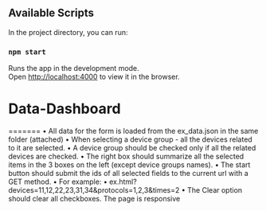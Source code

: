 ## Available Scripts

In the project directory, you can run:

### `npm start`

Runs the app in the development mode.<br>
Open [http://localhost:4000](http://localhost:4000) to view it in the browser.

# Data-Dashboard

=======
•	All data for the form is loaded from the ex_data.json in the same folder (attached)
•	When selecting a device group  - all the devices related to it are selected.
•	A device group should be checked only if all the related devices are checked.
•	The right box should summarize all the selected items in the 3 boxes on the left (except device groups names).
•	The start button should submit the ids of all selected fields to the current url with a GET method.
•	For example: 
•	ex.html?devices=11,12,22,23,31,34&protocols=1,2,3&times=2
•	The Clear option should clear all checkboxes.
The page is responsive 


